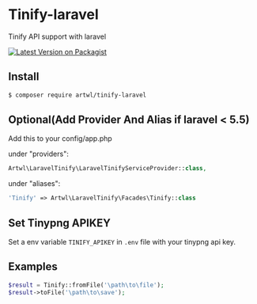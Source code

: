 # Tinify-laravel
Tinify API support with laravel

[![Latest Version on Packagist](https://img.shields.io/packagist/v/artwl/tinify-laravel.svg?style=flat-square)](https://packagist.org/packages/artwl/tinify-laravel)

## Install

``` bash
$ composer require artwl/tinify-laravel
```

## Optional(Add Provider And Alias if laravel < 5.5)

Add this to your config/app.php

under "providers":
```php
Artwl\LaravelTinify\LaravelTinifyServiceProvider::class,
```
under "aliases":

```php
'Tinify' => Artwl\LaravelTinify\Facades\Tinify::class
```

## Set Tinypng APIKEY

Set a env variable `TINIFY_APIKEY` in `.env` file with your tinypng api key.

## Examples

```php
$result = Tinify::fromFile('\path\to\file');
$result->toFile('\path\to\save');
```
